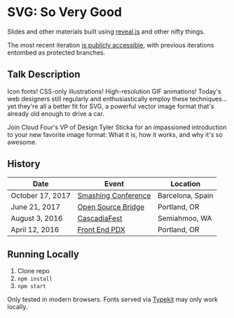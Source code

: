 # SVG: So Very Good

Slides and other materials built using [reveal.js](http://lab.hakim.se/reveal-js/) and other nifty things.

The most recent iteration [is publicly accessible](http://tylersticka.github.io/slides-svg/), with previous iterations entombed as protected branches. 

## Talk Description

Icon fonts! CSS-only illustrations! High-resolution GIF animations! Today's web designers still regularly and enthusiastically employ these techniques... yet they're all a better fit for SVG, a powerful vector image format that's already old enough to drive a car.

Join Cloud Four's VP of Design Tyler Sticka for an impassioned introduction to your new favorite image format: What it is, how it works, and why it's so awesome.

## History

Date | Event | Location
--- | --- | ---
October 17, 2017 | [Smashing Conference](https://smashingconf.com/barcelona-2017/) | Barcelona, Spain
June 21, 2017 | [Open Source Bridge](http://opensourcebridge.org/sessions/1975) | Portland, OR
August 3, 2016 | [CascadiaFest](http://2016.cascadiafest.org/) | Semiahmoo, WA
April 12, 2016 | [Front End PDX](http://www.meetup.com/Front-End-PDX/events/228783382/) | Portland, OR

## Running Locally

1. Clone repo
1. `npm install`
1. `npm start`

Only tested in modern browsers. Fonts served via [Typekit](https://typekit.com/) may only work locally.
